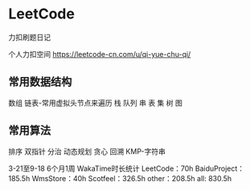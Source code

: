 # LeetCode

力扣刷题日记

个人力扣空间
<https://leetcode-cn.com/u/qi-yue-chu-qi/>

## 常用数据结构

数组
链表-常用虚拟头节点来遍历
栈
队列
串
表
集
树
图

## 常用算法

排序
双指针
分治
动态规划
贪心
回溯
KMP-字符串

3-21至9-18 6个月1周
WakaTime时长统计
LeetCode：70h
BaiduProject：185.5h
WmsStore：40h
Scotfeel：326.5h
other：208.5h
all: 830.5h
